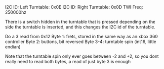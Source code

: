 I2C ID: Left Turntable: 0x0E
I2C ID: Right Turntable: 0x0D
TWI Freq: 250000hz

There is a switch hidden in the turntable that is pressed depending on the side the turntable is inserted, and this changes the I2C id of the turntable.

Do a 3 read from 0x12
Byte 1: frets, stored in the same way as an xbox 360 controller
Byte 2: buttons, bit reversed
Byte 3-4: turntable spin (int16, little endian)

Note that the turntable spin only ever goes between -2 and +2, so you dont really need to read both bytes, a read of just byte 3 is enough
